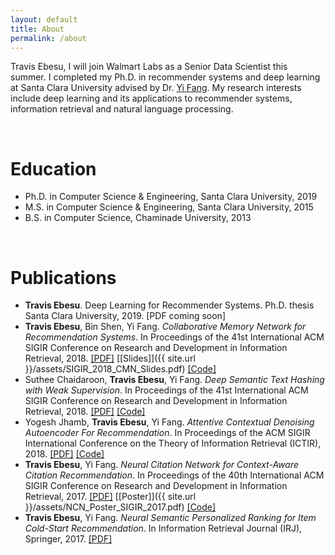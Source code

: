 ```yaml
---
layout: default
title: About
permalink: /about
---
```



Travis Ebesu, I will join Walmart Labs as a Senior Data Scientist this summer. I completed my Ph.D. in recommender systems and deep learning at Santa Clara University advised by Dr. [Yi Fang](http://www.cse.scu.edu/~yfang/). My research interests include deep learning and its applications to recommender systems, information retrieval and natural language processing.

<!-- See my publications below or my [Google Scholar Page](https://scholar.google.com/citations?user=h6KUq-QAAAAJ). -->

<br>

# Education
* Ph.D. in Computer Science & Engineering, Santa Clara University, 2019
* M.S. in Computer Science & Engineering,  Santa Clara University, 2015
* B.S. in Computer Science, Chaminade University, 2013

<br>

# Publications
* **Travis Ebesu**. Deep Learning for Recommender Systems. Ph.D. thesis Santa Clara University, 2019. [PDF coming soon]
* **Travis Ebesu**, Bin Shen, Yi Fang. *Collaborative Memory Network for Recommendation Systems*. In Proceedings of the 41st International ACM SIGIR Conference on Research and Development in Information Retrieval, 2018. [[PDF]](https://arxiv.org/pdf/1804.10862.pdf) [[Slides]]({{ site.url }}/assets/SIGIR_2018_CMN_Slides.pdf) [[Code]](https://github.com/tebesu/CollaborativeMemoryNetwork)
* Suthee Chaidaroon, **Travis Ebesu**, Yi Fang. *Deep Semantic Text Hashing with Weak Supervision*. In Proceedings of the 41st International ACM SIGIR Conference on Research and Development in Information Retrieval, 2018. [[PDF]](http://www.cse.scu.edu/~yfang/Deep_Semantic_Text_Hashing_Weak_Supervision.pdf) [[Code]](https://github.com/unsuthee/SemanticHashingWeakSupervision)
* Yogesh Jhamb, **Travis Ebesu**, Yi Fang. *Attentive Contextual Denoising Autoencoder For Recommendation*. In Proceedings of the ACM SIGIR International Conference on the Theory of Information Retrieval (ICTIR), 2018. [[PDF]](http://www.cse.scu.edu/~yfang/ACDA.pdf) [[Code]](https://github.com/yjhamb/acda)
* **Travis Ebesu**, Yi Fang. *Neural Citation Network for Context-Aware Citation Recommendation*. In Proceedings of the 40th International ACM SIGIR Conference on Research and Development in Information Retrieval, 2017. [[PDF]](http://www.cse.scu.edu/~yfang/NCN.pdf) [[Poster]]({{ site.url }}/assets/NCN_Poster_SIGIR_2017.pdf) [[Code]](https://github.com/tebesu/NeuralCitationNetwork)
* **Travis Ebesu**, Yi Fang. *Neural Semantic Personalized Ranking for Item Cold-Start Recommendation*. In Information Retrieval Journal (IRJ), Springer, 2017. [[PDF]](http://www.cse.scu.edu/~yfang/NSPR.pdf)
